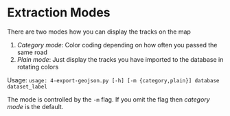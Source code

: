 # Extraction Modes

There are two modes how you can display the tracks on the map

1. *Category mode*: Color coding depending on how often you passed the same road
2. *Plain mode*: Just display the tracks you have imported to the database in rotating colors

Usage: `usage: 4-export-geojson.py [-h] [-m {category,plain}] database dataset_label`

The mode is controlled by the `-m` flag. If you omit the flag then *category mode* is the default.
